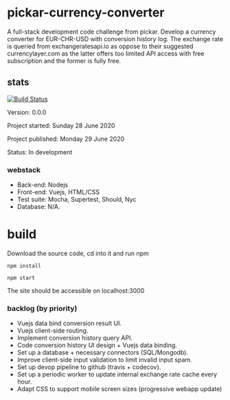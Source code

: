 # pickar-currency-converter

A full-stack development code challenge from pickar. Develop a currency converter for EUR-CHR-USD with conversion history log. The exchange rate is queried from exchangeratesapi.io as oppose to their suggested currencylayer.com as the latter offers too limited API access with free subscription and the former is fully free.

## stats
[![Build Status](https://travis-ci.org/Fujihita/pickar-currency-converter.svg?branch=master)](https://travis-ci.org/Fujihita/pickar-currency-converter)

Version: 0.0.0

Project started: Sunday 28 June 2020

Project published: Monday 29 June 2020

Status: In development

### webstack
* Back-end: Nodejs
* Front-end: Vuejs, HTML/CSS
* Test suite: Mocha, Supertest, Should, Nyc
* Database: N/A.

# build
Download the source code, cd into it and run npm

```
npm install
```
```
npm start
```
The site should be accessible on localhost:3000

### backlog (by priority)
* Vuejs data bind conversion result UI.
* Vuejs client-side routing.
* Implement conversion history query API.
* Code conversion history UI design + Vuejs data binding.
* Set up a database + necessary connectors (SQL/Mongodb).
* Improve client-side input validation to limit invalid input spam.
* Set up devop pipeline to github (travis + codecov).
* Set up a periodic worker to update internal exchange rate cache every hour.
* Adapt CSS to support mobile screen sizes (progressive webapp update)